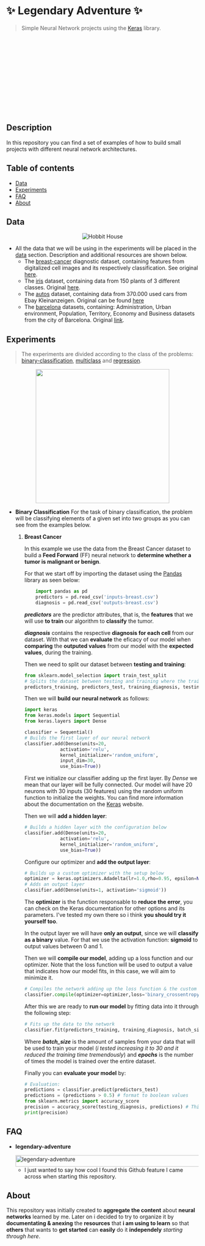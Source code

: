 # :sparkles: Legendary Adventure :sparkles:
> Simple Neural Network projects using the [Keras](https://keras.io/) library. 
<p align="center">
  <img  src="https://media.giphy.com/media/oj2GhTqAIoNIk/giphy.gif" alt="Bilbo Adventure" style="width: 480px; height: 196px; left: 0px; top: 0px; opacity: 0;">
</p>


## Description
In this repository you can find a set of examples of how to build small projects with different neural network architectures.

## Table of contents
- [Data](#data)  
- [Experiments](#experiments)
- [FAQ](#faq)
- [About](#about)

## Data
<p align="center"><img src="https://i.pinimg.com/564x/0b/ac/ed/0baced7191ba1bd1cc196bdeb2fee285.jpg" alt="Hobbit House"></p>

  - All the data that we will be using in the experiments will be placed in the [data](/data) section. Description and additional resources are shown below.
    - The [breast-cancer](data/breast) diagnostic dataset, containing features from digitalized cell images and its respectively classification. See original [here](https://archive.ics.uci.edu/ml/datasets/Breast+Cancer+Wisconsin+%28Diagnostic%29).
    - The [iris](data/iris) dataset, containing data from 150 plants of 3 different classes. Original [here](https://archive.ics.uci.edu/ml/datasets/Iris).
    - The [autos](data/autos) dataset, containing  data from 370.000 used cars from Ebay Kleinanzeigen. Original can be found [here](https://www.kaggle.com/orgesleka/used-cars-database)
    - The [barcelona](data/barcelona-data-sets) datasets, containing: Administration, Urban environment, Population, Territory, Economy and Business datasets from the city of Barcelona. Original [link](https://www.kaggle.com/xvivancos/barcelona-data-sets).

## Experiments
 > The experiments are divided according to the class of the problems: [binary-classification](/binary-classification), [multiclass](/multiclass) and [regression](/regression). 
   <p align="center"><img src="http://img-fan.theonering.net/~rolozo/images/wyatt/barrels.jpg"  height=350>
</p>

  - **Binary Classification**
    For the task of binary classification, the problem will be classifying elements of a given set into two groups as you can see from the examples below.
    1. **Breast Cancer**
    
        In this example we use the data from the Breast Cancer dataset to build a **Feed Forward** (FF) neural network to **determine whether a tumor is malignant or benign**.
        
        For that we start off by importing the dataset using the [Pandas](https://github.com/pandas-dev/pandas) library as seen below:
        ```python
            import pandas as pd
            predictors = pd.read_csv('inputs-breast.csv')
            diagnosis = pd.read_csv('outputs-breast.csv')
        ```
        ***predictors*** are the predictor attributes, that is, the **features** that we will use **to train** our algorithm to **classify** the tumor.
        
        ***diagnosis*** contains the respective **diagnosis for each cell** from our dataset. With that we can **evaluate** the eficacy of our model when **comparing** the **outputed values** from our model with the **expected values**, during the training.
        
        Then we need to split our dataset between **testing and training**:
        ```python
        from sklearn.model_selection import train_test_split
        # Splits the dataset between testing and training where the training collection represents 75% of the set 
        predictors_training, predictors_test, training_diagnosis, testing_diagnosis = train_test_split(predictors, diagnosis, test_size=0.25) 
        ```
        Then we will **build our neural network** as follows:
        ```python
        import keras
        from keras.models import Sequential
        from keras.layers import Dense

        classifier = Sequential()
        # Builds the first layer of our neural network
        classifier.add(Dense(units=20,
                     activation='relu',
                     kernel_initializer='random_uniform',
                     input_dim=30,
                     use_bias=True))
        ```
        First we initialize our classifier adding up the first layer. By *Dense* we mean that our layer will be fully connected.
        Our model will have 20 neurons with 30 inputs (30 features) using the random uniform function to initialize the weights.
        You can find more information about the documentation on the [Keras](https://keras.io/) website.
        
        Then we will **add a hidden layer**:
        ```python
        # Builds a hidden layer with the configuration below
        classifier.add(Dense(units=20,
                     activation='relu',
                     kernel_initializer='random_uniform',
                     use_bias=True)) 
        ```
        Configure our optimizer and **add the output layer**:        
        ```python
        # Builds up a custom optimizer with the setup below
        optimizer = keras.optimizers.Adadelta(lr=1.0,rho=0.95, epsilon=None, decay=0.001)
        # Adds an output layer
        classifier.add(Dense(units=1, activation='sigmoid'))
        ```
        The **optimizer** is the function responsable to **reduce the error**, you can check on the Keras documentation for other options and its parameters. I've tested my own there so i think **you should try it yourself too**.
        
        In the output layer we will have **only an output**, since we will **classify as a binary** value. For that we use the activation function: **sigmoid** to output values between 0 and 1. 
        
        Then we will **compile our model**, adding up a loss function and our optimizer.
        Note that the loss function will be used to output a value that indicates how our model fits, in this case, we will aim to minimize it.  
        ```python
        # Compiles the network adding up the loss function & the custom optimizer
        classifier.compile(optimizer=optimizer,loss='binary_crossentropy')
        ```
        After this we are ready to **run our model** by fitting data into it through the following step: 
        ```python
        # Fits up the data to the network
        classifier.fit(predictors_training, training_diagnosis, batch_size=4, epochs=100)
        ```
        Where ***batch_size*** is the amount of samples from your data that will be used to train your model (*i tested increasing it to 30 and it reduced the training time tremendously*) and ***epochs*** is the number of times the model is trained over the entire dataset.
        
        Finally you can **evaluate your model** by:
        ```python
        # Evaluation:
        predictions = classifier.predict(predictors_test)
        predictions = (predictions > 0.5) # format to boolean values
        from sklearn.metrics import accuracy_score
        precision = accuracy_score(testing_diagnosis, predictions) # This evaluates the precision of our model (over the training data)
        print(precision)
        ```
        
## FAQ
- **legendary-adventure**

   <img src="https://i.imgur.com/aW6QDKg.png" alt="legendary-adventure" width="500" height="30">
   
   - I just wanted to say how cool I found this Github feature I came across when starting this repository. 
   
## About

This repository was initially created to **aggregate the content** about **neural networks** learned by me. Later on i decided to try to organize it by **documentating & anexing** the **resources** that **i am using to learn** so that **others** that wants to **get started** can **easily** do it **independely** *starting through here*.
